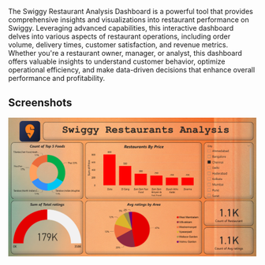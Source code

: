 The Swiggy Restaurant Analysis Dashboard is a powerful tool that provides comprehensive insights and visualizations into restaurant performance on Swiggy. Leveraging advanced capabilities, this interactive dashboard delves into various aspects of restaurant operations, including order volume, delivery times, customer satisfaction, and revenue metrics. Whether you're a restaurant owner, manager, or analyst, this dashboard offers valuable insights to understand customer behavior, optimize operational efficiency, and make data-driven decisions that enhance overall performance and profitability.

## Screenshots

![App Screenshot](https://github.com/mahidubey/Swiggy-Restaurant-Analysis/blob/main/Swiggy%20Restaurant%20Analysis.png?raw=true)

